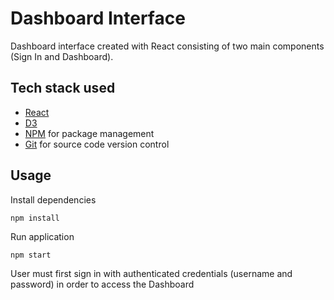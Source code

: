 # Dashboard Interface

Dashboard interface created with React consisting of two main components (Sign In and Dashboard).

## Tech stack used
- [React](https://reactjs.org/)
- [D3](https://d3js.org/)
- [NPM](https://www.npmjs.com/) for package management
- [Git](https://git-scm.com/) for source code version control

## Usage
Install dependencies

```npm install```

Run application

``` npm start ``` 
 
User must first sign in with authenticated credentials (username and password) in order to access the Dashboard
